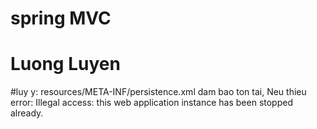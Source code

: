 # spring MVC
# Luong Luyen
#luy y: resources/META-INF/persistence.xml dam bao ton tai, Neu thieu error: Illegal access: this web application instance has been stopped already.